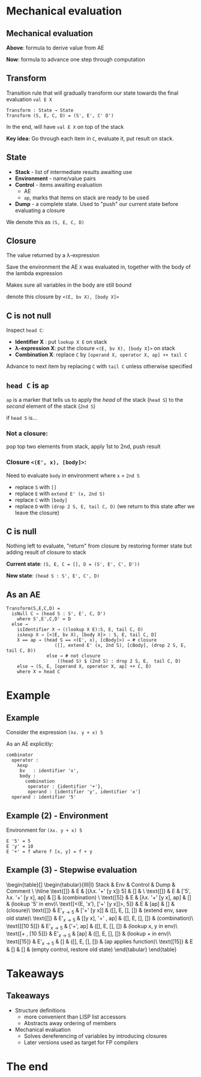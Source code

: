 # Mechanical evaluation

## Mechanical evaluation

**Above**: formula to derive value from AE

**Now**: formula to advance one step through computation

## Transform

Transition rule that will gradually transform our state towards the final
evaluation `val E X`

    Transform : State → State
    Transform (S, E, C, D) = (S', E', C' D')

In the end, will have `val E X` on top of the stack

**Key idea:** Go through each item in `C`, evaluate it, put result on stack.


## State

* **Stack** - list of intermediate results awaiting use
* **Environment** - name/value pairs
* **Control** - items awaiting evaluation
    - AE
    - `ap`, marks that items on stack are ready to be used
* **Dump** - a complete state. Used to "push" our current state before
  evaluating a closure

We denote this as `(S, E, C, D)`

## Closure

The value returned by a λ-expression

Save the environment the AE `X` was evaluated in, together with the body of the
lambda expression

Makes sure all variables in the body are still bound

denote this closure by `<(E, bv X), [body X]>`

## C is not null

Inspect `head C`:


* **Identifier X** : put `lookup X E` on stack
* **λ-expression X**: put the closure `<(E, bv X), [body X]>` on stack
* **Combination X**: replace `C` by `[operand X, operator X, ap] ++ tail C`

Advance to next item by replacing `C` with `tail C` unless otherwise specified

## `head C` is `ap`

`ap` is a marker that tells us to apply the *head* of the stack (`head S`) to
the *second* element of the stack (`2nd S`)

if `head S` is...

### Not a closure:

pop top two elements from stack, apply 1st to 2nd, push result

### Closure `<(E', x), [body]>`:

Need to evaluate `body` in environment where `x` = `2nd S`

* replace `S`  with `[]`
* replace `E` with `extend E' (x, 2nd S)`
* replace `C` with `[body]`
* replace `D` with `(drop 2 S, E, tail C, D)` (we return to this state after we
  leave the closure)


## C is null

Nothing left to evaluate, "return" from closure by restoring former state but
adding result of closure to stack

**Current state**: `(S, E, C = [], D = (S', E', C', D'))`

**New state**: `(head S : S', E', C', D)`


## As an AE

```
Transform(S,E,C,D) =
  isNull C → (head S : S', E', C, D')
    where S',E',C,D' = D
  else →
    isIdentifier X → ((lookup X E):S, E, tail C, D)
    isλexp X → [<(E, bv X), [body X]> : S, E, tail C, D]
    X == ap → (head S == <(E', x), [cBody]>) → # closure
                  ([], extend E' (x, 2nd S), [cBody], (drop 2 S, E, tail C, D))
               else → # not closure
                   ((head S) $ (2nd S) : drop 2 S, E,  tail C, D)
    else → (S, E, [operand X, operator X, ap] ++ C, D)
    where X = head C
```

# Example

## Example

Consider the expression `(λx. y + x) 5`

As an AE explicitly:

```
combinator
  operator :
    λexp
     bv   : identifier 'x',
     body :
       combination
        operator : {identifier '+'},
        operand : [identifier 'y', identifier 'x']
  operand : identifier '5'
```

## Example (2) - Environment

Environment for `(λx. y + x) 5`

```
E '5' = 5
E 'y' = 10
E '+' = f where f [x, y] = f + y
```

## Example (3) - Stepwise evaluation

\begin{table}[]
\begin{tabular}{llll|l}
Stack  & Env & Control & Dump & Comment \\ \hline
\text{[]}                           &  E &  [(λx. '+' [y x]) 5] &  [] & \\
\text{[]}                           &  E &  ['5', λx. '+' [y x], ap] &  [] &         (combination) \\
\text{[5]}                          &  E &  [λx. '+' [y x], ap] &  []     &         (lookup '5' in env)\\
\text{[<(E, 'x'), ['+' [y x]]>, 5]} &  E &  [ap] &  [] &   (closure)\\
\text{[]}                           &  E'$_{x→5}$ &  ['+' [y x]] &  ([], E, [], [])   &  (extend env, save old state)\\
\text{[]}                           &  E'$_{x→5}$ &  [[y x], '+' ,  ap] &  ([], E, [], []) & (combination)\\
\text{[[10 5]]}                     &  E'$_{x→5}$ &  ['+', ap] &  ([], E, [], [])  & (lookup x, y in env)\\
\text{[+ ,  [10 5]]}                &  E'$_{x→5}$ &  [ap] &  ([], E, [], [])  & (lookup + in env)\\
\text{[15]}                         &  E'$_{x→5}$ &  [] &  ([], E, [], [])  & (ap applies function)\\
\text{[15]}                         &  E &  [] &  [] & (empty control,  restore old state)
\end{tabular}
\end{table}

# Takeaways

## Takeaways

* Structure definitions
    - more convenient than LISP list accessors
    - Abstracts away ordering of members
* Mechanical evaluation
    - Solves dereferencing of variables by introducing closures
    - Later versions used as target for FP compilers

# The end
